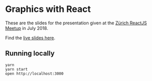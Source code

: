 
# Graphics with React

These are the slides for the presentation given at the 
[Zürich ReactJS Meetup](https://www.meetup.com/Zurich-ReactJS-Meetup/)
in July 2018.

Find the [live slides here](https://ilyabo.github.io/graphics-with-react).


## Running locally

    yarn
    yarn start
    open http://localhost:3000
    